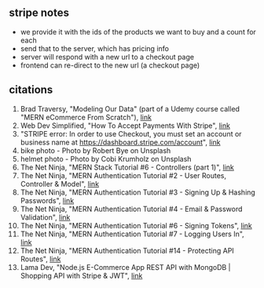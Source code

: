 ## stripe notes 
- we provide it with the ids of the products we want to buy and a count for each
- send that to the server, which has pricing info 
- server will respond with a new url to a checkout page 
- frontend can re-direct to the new url (a checkout page)


## citations 
1. Brad Traversy, "Modeling Our Data" (part of a Udemy course called "MERN eCommerce From Scratch"), [link](https://www.udemy.com/course/mern-ecommerce/)
2. Web Dev Simplified, "How To Accept Payments With Stripe", [link](https://www.youtube.com/watch?v=1r-F3FIONl8)
3. "STRIPE error: In order to use Checkout, you must set an account or business name at https://dashboard.stripe.com/account", [link](https://stackoverflow.com/questions/64476542/stripe-error-in-order-to-use-checkout-you-must-set-an-account-or-business-name)
4. bike photo - Photo by Robert Bye on Unsplash
5. helmet photo - Photo by Cobi Krumholz on Unsplash
6. The Net Ninja, "MERN Stack Tutorial #6 - Controllers (part 1)", [link](https://www.youtube.com/watch?v=oEHHjs1UVXQ&list=PL4cUxeGkcC9iJ_KkrkBZWZRHVwnzLIoUE&index=6)
7. The Net Ninja, "MERN Authentication Tutorial #2 - User Routes, Controller & Model", [link](https://www.youtube.com/watch?v=b5LDOW8WJ9A&list=PL4cUxeGkcC9g8OhpOZxNdhXggFz2lOuCT&index=2)
8. The Net Ninja, "MERN Authentication Tutorial #3 - Signing Up & Hashing Passwords", [link](https://www.youtube.com/watch?v=mjZIv4ey0ps&list=PL4cUxeGkcC9g8OhpOZxNdhXggFz2lOuCT&index=3)
9. The Net Ninja, "MERN Authentication Tutorial #4 - Email & Password Validation", [link](https://www.youtube.com/watch?v=sRFI6L0a38E&list=PL4cUxeGkcC9g8OhpOZxNdhXggFz2lOuCT&index=4)
10. The Net Ninja, "MERN Authentication Tutorial #6 - Signing Tokens", [link](https://www.youtube.com/watch?v=MsudBMepwO8&list=PL4cUxeGkcC9g8OhpOZxNdhXggFz2lOuCT&index=6)
11. The Net Ninja, "MERN Authentication Tutorial #7 - Logging Users In", [link](https://www.youtube.com/watch?v=Jdt0mygy-74&list=PL4cUxeGkcC9g8OhpOZxNdhXggFz2lOuCT&index=7)
12. The Net Ninja, "MERN Authentication Tutorial #14 - Protecting API Routes", [link](https://www.youtube.com/watch?v=MrEoixi8QY4&list=PL4cUxeGkcC9g8OhpOZxNdhXggFz2lOuCT&index=14)
13. Lama Dev, "Node.js E-Commerce App REST API with MongoDB | Shopping API with Stripe & JWT", [link](https://www.youtube.com/watch?v=rMiRZ1iRC0A)